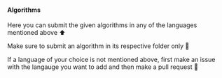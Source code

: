 #### Algorithms
Here you can submit the given algorithms in any of the languages mentioned above :arrow_up: 

Make sure to submit an algorithm in its respective folder only :briefcase:

If a language of your choice is not mentioned above, first make an issue with the langauge 
you want to add and then make a pull request :grimacing:
